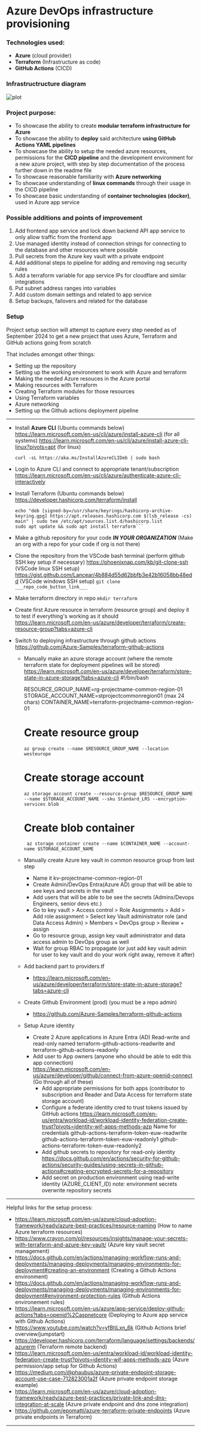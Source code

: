 # Azure DevOps infrastructure provisioning
### Technologies used:
- **Azure** (cloud provider)
- **Terraform** (Infrastructure as code)
- **GitHub Actions** (CICD)

### Infrastructructure diagram
![plot](./Diagram.png)

### Project purpose:
- To showcase the ability to create **modular terraform infrastructure for Azure**
- To showcase the ability to **deploy** said architecture **using GitHub Actions YAML pipelines**
- To showcase the ability to setup the needed azure resources, permissions for the **CICD pipeline** and the development environment for a new azure project, with step by step documentation of the process further down in the readme file
- To showcase reasonable familiarity with **Azure networking**
- To showcase understanding of **linux commands** through their usage in the CICD pipeline
- To showcase basic understanding of **container technologies (docker)**, used in Azure app service

### Possible additions and points of improvement

1. Add frontend app service and lock down backend API app service to only allow traffic from the frontend app
2. Use managed identity instead of connection strings for connecting to the database and other resources where possible
3. Pull secrets from the Azure key vault with a private endpoint
4. Add additional steps to pipeline for adding and removing nsg security rules
5. Add a terraform variable for app service IPs for cloudflare and similar integrations
6. Put subnet address ranges into variables
7. Add custom domain settings and related to app service
8. Setup backups, failovers and related for the database

### Setup
Project setup section will attempt to capture every step needed as of September 2024 to get a new project that uses Azure, Terraform and GitHub actions going from scratch


That includes amongst other things:
- Setting up the repository
- Setting up the working environment to work with Azure and terraform
- Making the needed Azure resouces in the Azure portal
- Making resources with Terraform
- Creating Terraform modules for those resources
- Using Terraform variables
- Azure networking
- Setting up the Github actions deployment pipeline
---
- Install **Azure CLI** (Ubuntu commands below)
    https://learn.microsoft.com/en-us/cli/azure/install-azure-cli   (for all systems)
    https://learn.microsoft.com/en-us/cli/azure/install-azure-cli-linux?pivots=apt (for linux)

    ```curl -sL https://aka.ms/InstallAzureCLIDeb | sudo bash```

- Login to Azure CLI and connect to appropriate tenant/subscription
   https://learn.microsoft.com/en-us/cli/azure/authenticate-azure-cli-interactively

- Install Terraform (Ubuntu commands below)
    https://developer.hashicorp.com/terraform/install

    ```wget -O- https://apt.releases.hashicorp.com/gpg | sudo gpg --dearmor -o /usr/share/keyrings/hashicorp-archive-keyring.gpg
    echo "deb [signed-by=/usr/share/keyrings/hashicorp-archive-keyring.gpg] https://apt.releases.hashicorp.com $(lsb_release -cs) main" | sudo tee /etc/apt/sources.list.d/hashicorp.list
    sudo apt update && sudo apt install terraform```

- Make a github repository for your code
   ***IN YOUR ORGANIZATION*** (Make an org with a repo for your code if org is not there)
- Clone the repository from the VSCode bash terminal
   (perform github SSH key setup if necessary)
   https://phoenixnap.com/kb/git-clone-ssh (VSCode linux SSH setup)
   https://gist.github.com/Lancear/4b884d55d62bbfb3e42b16058bb48edd (VSCode windows SSH setup)
   ```git clone ___repo_code_button_link___```

- Make terraform directory in repo
   ```mkdir terraform```

- Create first Azure resource in terraform (resource group) and deploy it to test if everything's working as it should
   https://learn.microsoft.com/en-us/azure/developer/terraform/create-resource-group?tabs=azure-cli

- Switch to deploying infrastructure through github actions
   https://github.com/Azure-Samples/terraform-github-actions


    - Manually make an azure storage account (where the remote terraform state for deployment pipelines will be stored)
       https://learn.microsoft.com/en-us/azure/developer/terraform/store-state-in-azure-storage?tabs=azure-cli
       #!/bin/bash

       RESOURCE_GROUP_NAME=rg-projectname-common-region-01
       STORAGE_ACCOUNT_NAME=stprojectcommonregion01    (max 24 chars)
       CONTAINER_NAME=terraform-projectname-common-region-01

       # Create resource group
       ```az group create --name $RESOURCE_GROUP_NAME --location westeurope```

       # Create storage account
       ```az storage account create --resource-group $RESOURCE_GROUP_NAME --name $STORAGE_ACCOUNT_NAME --sku Standard_LRS --encryption-services blob```

       # Create blob container
      ``` az storage container create --name $CONTAINER_NAME --account-name $STORAGE_ACCOUNT_NAME```

    - Manually create Azure key vault in common resource group from last step
       - Name it kv-projectname-common-region-01
       - Create Admin/DevOps Entra(Azure AD) group that will be able to see keys and secrets in the vault
       - Add users that will be able to be see the secrets (Admins/Devops Engineers, senior devs etc.)
       - Go to key vault > Access control > Role Assignments > Add > Add role assignment > Select key Vault administrator role (and Data Access Admin) > Members = DevOps group > Review + assign
       - Go to resource group, assign key vault administrator and data access admin to DevOps group as well
       - Wait for group RBAC to propagate (or just add key vault admin for user to key vault and do your work right away, remove it after)
    - Add backend part to providers.tf
       - https://learn.microsoft.com/en-us/azure/developer/terraform/store-state-in-azure-storage?tabs=azure-cli
    - Create Github Environment (prod) (you must be a repo admin)
       - https://github.com/Azure-Samples/terraform-github-actions
    - Setup Azure identity
       - Create 2 Azure applications in Azure Entra (AD)
          Read-write and read-only
          named  terraform-github-actions-readwrite and terraform-github-actions-readonly
       - Add user to App owners (anyone who should be able to edit this app connection)
       - https://learn.microsoft.com/en-us/azure/developer/github/connect-from-azure-openid-connect   (Go through all of these)
         - Add appropriate permissions for both apps (contributor to subscription and Reader and Data Access for terraform state storage account)
         - Configure a federate identity cred to trust tokens issued by GitHub actions
         https://learn.microsoft.com/en-us/entra/workload-id/workload-identity-federation-create-trust?pivots=identity-wif-apps-methods-azp
         Name for credentials
         github-actions-terraform-token-euw-readwrite
         github-actions-terraform-token-euw-readonly1
         github-actions-terraform-token-euw-readonly2
         - Add github secrets to repository for read-only identity
         https://docs.github.com/en/actions/security-for-github-actions/security-guides/using-secrets-in-github-actions#creating-encrypted-secrets-for-a-repository
         - Add secret on production environment using read-write identity (AZURE_CLIENT_ID)
         note: environment secrets overwrite repository secrets
--------
Helpful links for the setup process:
- https://learn.microsoft.com/en-us/azure/cloud-adoption-framework/ready/azure-best-practices/resource-naming (How to name Azure terraform resources)
- https://www.crayon.com/pl/resources/insights/manage-your-secrets-with-terraform-and-azure-key-vault/ (Azure key vault secret management)
- https://docs.github.com/en/actions/managing-workflow-runs-and-deployments/managing-deployments/managing-environments-for-deployment#creating-an-environment (Creating a Github Actions environment)
- https://docs.github.com/en/actions/managing-workflow-runs-and-deployments/managing-deployments/managing-environments-for-deployment#environment-protection-rules (Github Actions environement rules)
- https://learn.microsoft.com/en-us/azure/app-service/deploy-github-actions?tabs=openid%2Caspnetcore (Deploying to Azure app service with Github Actions)
- https://www.youtube.com/watch?v=yfBtjLxn_6k (Github Actions brief overview/jumpstart)
- https://developer.hashicorp.com/terraform/language/settings/backends/azurerm (Terraform remote backend)
- https://learn.microsoft.com/en-us/entra/workload-id/workload-identity-federation-create-trust?pivots=identity-wif-apps-methods-azp (Azure permission/app setup for Github Actions)
- https://medium.com/@phaubus/azure-private-endpoint-storage-account-use-case-712823001a2f (Azure private endpoint storage example)
- https://learn.microsoft.com/en-us/azure/cloud-adoption-framework/ready/azure-best-practices/private-link-and-dns-integration-at-scale (Azure private endpoint and dns zone integration)
- https://github.com/epomatti/azure-terraform-private-endpoints (Azure private endpoints in Terraform)
--------------------------------------------------------------------------------